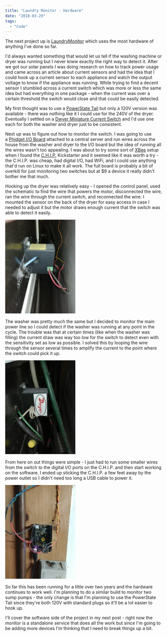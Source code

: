 ```yaml
---
title: "Laundry Monitor - Hardware"
date: "2018-03-29"
tags: 
  - "Code"
---
```


The next project up is [LaundryMonitor](https://github.com/ckaczor/LaundryMonitor) which uses the most hardware of anything I've done so far.

I'd always wanted something that would let us tell if the washing machine or dryer was running but I never knew exactly the right way to detect it. After we got our solar panels I was doing research on how to track power usage and came across an article about current sensors and had the idea that I could hook up a current sensor to each appliance and watch the output voltage to know if the appliance was running. While trying to find a decent sensor I stumbled across a current switch which was more or less the same idea but had everything in one package - when the current was over a certain threshold the switch would close and that could be easily detected.

My first thought was to use a [PowerState Tail](http://www.powerswitchtail.com/powerstate-tail) but only a 120V version was available - there was nothing like it I could use for the 240V of the dryer. Eventually I settled on a [Dwyer Miniature Current Switch](https://smile.amazon.com/gp/product/B00I9IFJOM/ref=oh_aui_search_detailpage?ie=UTF8&psc=1) and I'd use one each for both the washer and dryer just to be consistent.

Next up was to figure out how to monitor the switch. I was going to use a [Phidget I/O Board](https://www.phidgets.com/?tier=1&catid=2&pcid=1) attached to a central server and run wires across the house from the washer and dryer to the I/O board but the idea of running all the wires wasn't too appealing. I was about to try some sort of [XBee](https://www.sparkfun.com/pages/xbee_guide) setup when I found the [C.H.I.P.](https://getchip.com/pages/chip) Kickstarter and it seemed like it was worth a try - the C.H.I.P. was cheap, had digital I/O, had WiFi, and I could use anything that'd run on Linux to make it all work. The full board is probably a bit of overkill for just monitoring two switches but at $9 a device it really didn't bother me that much.

Hooking up the dryer was relatively easy - I opened the control panel, used the schematic to find the wire that powers the motor, disconnected the wire, ran the wire through the current switch, and reconnected the wire. I mounted the sensor on the back of the dryer for easy access in case I needed to adjust it but the motor draws enough current that the switch was able to detect it easily.

[![](images/Dryer-225x300.jpg)](images/Dryer.jpg)

The washer was pretty much the same but I decided to monitor the main power line so I could detect if the washer was running at any point in the cycle. The trouble was that at certain times (like when the washer was filling) the current draw was way too low for the switch to detect even with the sensitivity set as low as possible. I solved this by looping the wire through the sensor several times to amplify the current to the point where the switch could pick it up.

[![](images/Washer-225x300.jpg)](images/Washer.jpg)

From here on out things were simple - I just had to run some smaller wires from the switch to the digital I/O ports on the C.H.I.P. and then start working on the software. I ended up sticking the C.H.I.P. a few feet away by the power outlet so I didn't need too long a USB cable to power it.

[![](images/Chip-225x300.jpg)](images/Chip.jpg)

So far this has been running for a little over two years and the hardware continues to work well. I'm planning to do a similar build to monitor two sump pumps - the only change is that I'm planning to use the PowerState Tail since they're both 120V with standard plugs so it'll be a lot easier to hook up.

I'll cover the software side of the project in my next post - right now the monitor is a standalone service that does all the work but since I'm going to be adding more devices I'm thinking that I need to break things up a bit.
